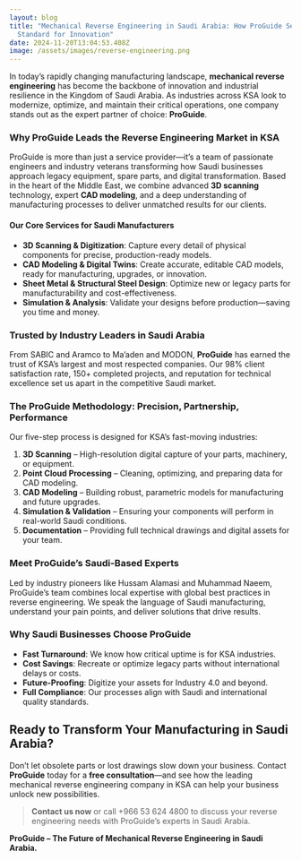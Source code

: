 ```yaml
---
layout: blog
title: "Mechanical Reverse Engineering in Saudi Arabia: How ProGuide Sets the
  Standard for Innovation"
date: 2024-11-20T13:04:53.408Z
image: /assets/images/reverse-engineering.png
---
```



In today’s rapidly changing manufacturing landscape, **mechanical reverse engineering** has become the backbone of innovation and industrial resilience in the Kingdom of Saudi Arabia. As industries across KSA look to modernize, optimize, and maintain their critical operations, one company stands out as the expert partner of choice: **ProGuide**.

### Why ProGuide Leads the Reverse Engineering Market in KSA

ProGuide is more than just a service provider—it’s a team of passionate engineers and industry veterans transforming how Saudi businesses approach legacy equipment, spare parts, and digital transformation. Based in the heart of the Middle East, we combine advanced **3D scanning** technology, expert **CAD modeling**, and a deep understanding of manufacturing processes to deliver unmatched results for our clients.

#### Our Core Services for Saudi Manufacturers

* **3D Scanning & Digitization**: Capture every detail of physical components for precise, production-ready models.
* **CAD Modeling & Digital Twins**: Create accurate, editable CAD models, ready for manufacturing, upgrades, or innovation.
* **Sheet Metal & Structural Steel Design**: Optimize new or legacy parts for manufacturability and cost-effectiveness.
* **Simulation & Analysis**: Validate your designs before production—saving you time and money.

### Trusted by Industry Leaders in Saudi Arabia

From SABIC and Aramco to Ma’aden and MODON, **ProGuide** has earned the trust of KSA’s largest and most respected companies. Our 98% client satisfaction rate, 150+ completed projects, and reputation for technical excellence set us apart in the competitive Saudi market.

### The ProGuide Methodology: Precision, Partnership, Performance

Our five-step process is designed for KSA’s fast-moving industries:

1. **3D Scanning** – High-resolution digital capture of your parts, machinery, or equipment.
2. **Point Cloud Processing** – Cleaning, optimizing, and preparing data for CAD modeling.
3. **CAD Modeling** – Building robust, parametric models for manufacturing and future upgrades.
4. **Simulation & Validation** – Ensuring your components will perform in real-world Saudi conditions.
5. **Documentation** – Providing full technical drawings and digital assets for your team.

### Meet ProGuide’s Saudi-Based Experts

Led by industry pioneers like Hussam Alamasi and Muhammad Naeem, ProGuide’s team combines local expertise with global best practices in reverse engineering. We speak the language of Saudi manufacturing, understand your pain points, and deliver solutions that drive results.

### Why Saudi Businesses Choose ProGuide

* **Fast Turnaround**: We know how critical uptime is for KSA industries.
* **Cost Savings**: Recreate or optimize legacy parts without international delays or costs.
* **Future-Proofing**: Digitize your assets for Industry 4.0 and beyond.
* **Full Compliance**: Our processes align with Saudi and international quality standards.



## Ready to Transform Your Manufacturing in Saudi Arabia?

Don’t let obsolete parts or lost drawings slow down your business. Contact **ProGuide** today for a **free consultation**—and see how the leading mechanical reverse engineering company in KSA can help your business unlock new possibilities.

> **Contact us now** or call +966 53 624 4800 to discuss your reverse engineering needs with ProGuide’s experts in Saudi Arabia.







**ProGuide – The Future of Mechanical Reverse Engineering in Saudi Arabia.**